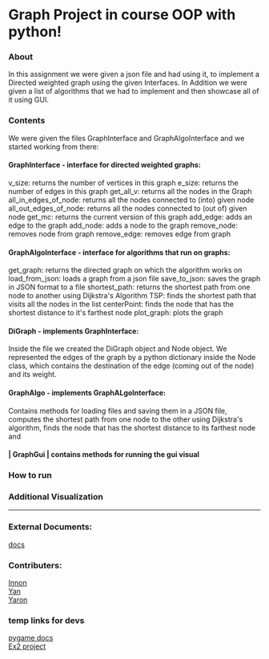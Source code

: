 # Graph Project in course OOP with python!
### About

In this assignment we were given a json file and had using it, to implement a Directed weighted graph using the given Interfaces.
In Addition we were given a list of algorithms that we had to implement and then showcase all of it using GUI.

### Contents
We were given the files GraphInterface and GraphAlgoInterface and we started working from there:
#### GraphInterface - interface for directed weighted graphs:
v_size: returns the number of vertices in this graph
e_size: returns the number of edges in this graph
get_all_v: returns all the nodes in the Graph
all_in_edges_of_node: returns all the nodes connected to (into) given node
all_out_edges_of_node: returns all the nodes connected to (out of) given node
get_mc: returns the current version of this graph
add_edge: adds an edge to the graph
add_node: adds a node to the graph
remove_node: removes node from graph
remove_edge: removes edge from graph
#### GraphAlgoInterface - interface for algorithms that run on graphs:
get_graph: returns the directed graph on which the algorithm works on
load_from_json: loads a graph from a json file
save_to_json: saves the graph in JSON format to a file
shortest_path: returns the shortest path from one node to another using Dijkstra's Algorithm
TSP: finds the shortest path that visits all the nodes in the list
centerPoint: finds the node that has the shortest distance to it's farthest node
plot_graph: plots the graph
#### DiGraph - implements GraphInterface:
Inside the file we created the DiGraph object and Node object. We represented the edges of the graph by a python dictionary inside the Node class, which contains the destination of the edge (coming out of the node) and its weight. 
#### GraphAlgo - implements GraphALgoInterface:
Contains methods for loading files and saving them in a JSON file, computes the shortest path from one node to the other using Dijkstra's algorithm, finds the node that has the shortest distance to its farthest node and 
#### | GraphGui | contains methods for running the gui visual

### How to run


### Additional Visualization
-----------------


###  External Documents:
[docs](https://docs.google.com/document/d/15sTWy_pa6Vg4r7phAC322vZA169V02yezjxxf4b9sJc/edit) <br />
### Contributers:
[Innon]()<br />
[Yan](https://github.com/Yannnyan) <br />
[Yaron]()
### temp links for devs
[pygame docs](https://www.pygame.org/docs/) <br />
[Ex2 project](https://github.com/Inon-Sinn/Uni-Ariel-OOP-Ex2)

